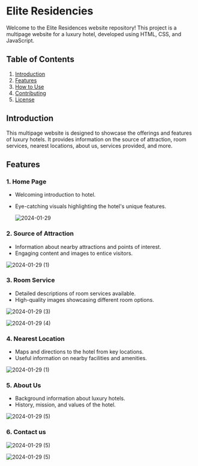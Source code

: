 # Elite Residencies

Welcome to the Elite Residences website repository! This project is a multipage website for a luxury hotel, developed using HTML, CSS, and JavaScript.

## Table of Contents

1. [Introduction](#introduction)
2. [Features](#features)
3. [How to Use](#how-to-use)
4. [Contributing](#contributing)
5. [License](#license)

## Introduction

This multipage website is designed to showcase the offerings and features of luxury hotels. It provides information on the source of attraction, room services, nearest locations, about us, services provided, and more.

## Features

### 1. Home Page

- Welcoming introduction to hotel.
- Eye-catching visuals highlighting the hotel's unique features.

  ![2024-01-29](https://github.com/Nexuscrafter/Elite-Residencies/assets/144047787/1508e507-3919-47a3-b202-9508030b1586)


### 2. Source of Attraction

- Information about nearby attractions and points of interest.
- Engaging content and images to entice visitors.

![2024-01-29 (1)](https://github.com/Nexuscrafter/Elite-Residencies/assets/144047787/9f47d36c-2273-45f5-ae02-1dab535ac25c)

### 3. Room Service

- Detailed descriptions of room services available.
- High-quality images showcasing different room options.

![2024-01-29 (3)](https://github.com/Nexuscrafter/Elite-Residencies/assets/144047787/73e4267f-23f7-418a-b944-40549bc44098)

![2024-01-29 (4)](https://github.com/Nexuscrafter/Elite-Residencies/assets/144047787/e8787b58-9a34-41d4-8d71-b6de695eb717)



### 4. Nearest Location

- Maps and directions to the hotel from key locations.
- Useful information on nearby facilities and amenities.

![2024-01-29 (1)](https://github.com/Nexuscrafter/Elite-Residencies/assets/144047787/c841a87b-bdb9-463a-9e3c-f1e974890b10)



### 5. About Us

- Background information about luxury hotels.
- History, mission, and values of the hotel.


![2024-01-29 (5)](https://github.com/Nexuscrafter/Elite-Residencies/assets/144047787/cd2d7de8-6e14-436d-960f-2fae40c16b90)


### 6. Contact us

![2024-01-29 (5)](https://github.com/Nexuscrafter/Elite-Residencies/assets/144047787/39011563-281a-4e26-be61-e20324183e09)

![2024-01-29 (5)](https://github.com/Nexuscrafter/Elite-Residencies/assets/144047787/92394119-46ec-45f1-8540-c8ffa666c5c0)


